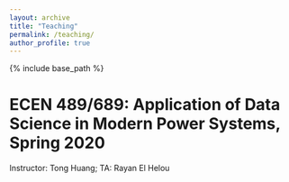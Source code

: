 ```yaml
---
layout: archive
title: "Teaching"
permalink: /teaching/
author_profile: true
---
```


{% include base_path %}

ECEN 489/689: Application of Data Science in Modern Power Systems, Spring 2020
=====
Instructor: Tong Huang; TA: Rayan El Helou
